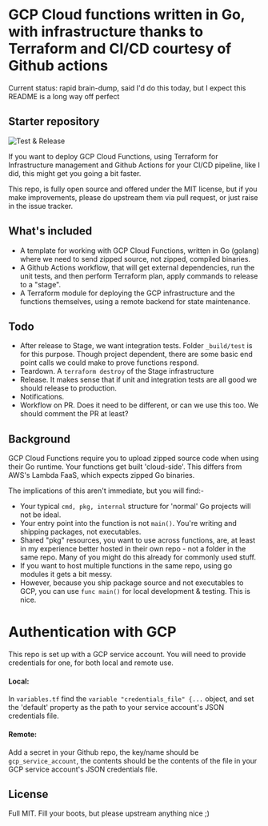 # GCP Cloud functions written in Go, with infrastructure thanks to Terraform and CI/CD courtesy of Github actions

Current status: rapid brain-dump, said I'd do this today, but I expect this README is a long way off perfect

## Starter repository

![Test & Release](https://github.com/teetlab/sso/workflows/Test%20&%20Release/badge.svg)

If you want to deploy GCP Cloud Functions, using  Terraform for Infrastructure management 
and Github Actions for your CI/CD pipeline, like I did, this might get you going a bit faster.

This repo, is fully open source and offered under the MIT license, but if you make improvements, 
please do upstream them via pull request, or just raise in the issue tracker. 

## What's included

- A template for working with GCP Cloud Functions, written in Go (golang) where we need to send
zipped source, not zipped, compiled binaries.
- A Github Actions workflow, that will get external dependencies, run the unit tests, and then perform
Terraform plan, apply commands to release to a "stage". 
- A Terraform module for deploying the GCP infrastructure and the functions themselves, using a remote
backend for state maintenance.

## Todo

- After release to Stage, we want integration tests. Folder `_build/test` is for this purpose.
Though project dependent, there are some basic end point calls we could make to prove functions respond.
- Teardown. A `terraform destroy` of the Stage infrastructure
- Release. It makes sense that if unit and integration tests are all good we should release to production.
- Notifications.
- Workflow on PR. Does it need to be different, or can we use this too. We should comment the PR at least?

## Background

GCP Cloud Functions require you to upload zipped source code when using their Go runtime.
Your functions get built 'cloud-side'. This differs from AWS's Lambda FaaS, which expects zipped Go binaries.

The implications of this aren't immediate, but you will find:-

- Your typical `cmd, pkg, internal` structure for 'normal' Go projects will not be ideal.
- Your entry point into the function is not `main()`. You're writing and shipping packages, not executables.
- Shared "pkg" resources, you want to use across functions, are, at least in my experience better
hosted in their own repo - not a folder in the same repo. Many of you might do this already for commonly used stuff.
- If you want to host multiple functions in the same repo, using go modules it gets a bit messy.  
- However, because you ship package source and not executables to GCP, you can use `func main()` for local development
 & testing. This is nice.
 
# Authentication with GCP

This repo is set up with a GCP service account. You will need to provide credentials for one, for both local and remote use.

#### Local: 

In `variables.tf` find the  `variable "credentials_file" {...` object, and set the 'default' property as the path to your 
service account's JSON credentials file. 
                       
#### Remote: 

Add a secret in your Github repo, the key/name should be `gcp_service_account`, the contents should be
the contents of the file in your GCP service account's JSON credentials file.

## License

Full MIT. Fill your boots, but please upstream anything nice ;)
